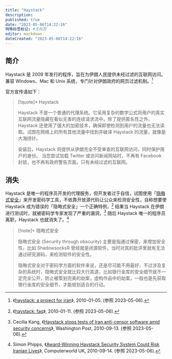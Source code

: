 ```yaml
---
title: "Haystack"
description:
published: true
date: "2023-05-06T14:22:16"
特殊标签标记: #无标签
editor: markdown
dateCreated: "2023-05-06T14:22:16"
---
```


## 简介

Haystack 是 2009 年发行的程序，旨在为伊朗人民提供未经过滤的互联网访问。兼容 Windows、Mac 和 Unix 系统，专门针对伊朗政府的网页过滤机制。[^apfi]

[^apfi]: 《[haystack: a project for iran](https://web.archive.org/web/20100105225725/http://www.haystacknetwork.com/)》, 2010-01-05. (参照 2023-05-06).

官方宣传语如下：

> [!quote]+ Haystack
>
> Haystack 不是一个普通的代理系统。它采用复杂的数学公式将用户的真实互联网流量隐藏在看似无害的连续请求流中。除了提供匿名性之外，Haystack 还使用了强大的加密技术，确保即使检测到用户的流量也无法读取。试图在网络上的所有其他流量中找到并破译 Haystack 的流量，就像是大海捞针。
>
> 安装后，Haystack 将提供从伊朗完全不受审查的互联网访问，同时保护用户的身份。 当您尝试加载 Twitter 或访问新闻网站时，不再有 Facebook 封锁，也不再有政府警告页面，只有未经过滤的互联网。

## 消失

Haystack 是唯一的程序员开发的代理服务，但开发者过于自信，试图使用「[隐晦式安全][]」来开发密码学工具，不依靠开放源代码让公众来检测安全性，自称想要使 Haystack 成为错误的「隐晦式安全」一个正确特例，[^faq] 结果当 Haystack 在伊朗进行测试时，就被密码学专家发现了严重的漏洞，[^hstia] 随后 Haystack 唯一的程序员离职，Haystack 也就消失了。[^bh]

[^faq]: 《[haystack: faq](https://web.archive.org/web/20100111021630/http://www.haystacknetwork.com/faq)》, 2010-01-11. (参照 2023-05-06).

[^hstia]: Cecilia Kang, 《[Haystack stops tests of Iran anti-censor software amid security concerns](https://web.archive.org/web/20200920190047/http://voices.washingtonpost.com/posttech/2010/09/haystack_stops_testing_its_ant.html?wprss=posttech)》, Washington Post, 2010-09-13. (参照 2023-05-06).

[^bh]: Simon Phipps, 《[Award-Winning Haystack Security System Could Risk Iranian Lives](https://web.archive.org/web/20100917014647/http://blogs.computerworlduk.com/simon-says/2010/09/burning-haystack/index.htm)》, Computerworld UK, 2010-09-14. (参照 2023-05-06).

[隐晦式安全]: <https://zh.wikipedia.org/zh-cn/隱晦式安全>

> [!note]+ 隐晦式安全
>
> 隐晦式安全 (Security through obscurity) 主要是指通过保密，来增加安全性，比如 ShadowsocksR 曾经就是闭源软件，当时对其的批评里就有无法通过研究源码，来检测软件的安全性。
>
> 隐晦式安全对于密码学方面的软件来说，还是尽可能不用最好，不过涉及复杂的系统时，隐晦式安全就比较大行其道，比如银行金库的安全细节就不一定完全公开，防止被策划完美的劫案，虚构作品中的劫案，一般也是先获取银行金库的安全细节，才能规划适合的行动。 
